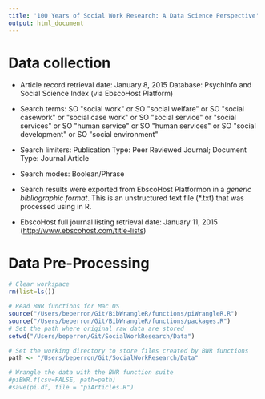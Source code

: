 ```yaml
---
title: '100 Years of Social Work Research: A Data Science Perspective'
output: html_document
---
```


# Data collection


+ Article record retrieval date:  January 8, 2015
Database: PsychInfo and Social Science Index (via EbscoHost Platform) 

+ Search terms:  SO "social work" or SO "social welfare" or SO "social casework" or "social case work" or SO "social service" or "social services" or SO "human service" or SO "human services" or SO "social development" or SO "social environment" 

+ Search limiters:  Publication Type: Peer Reviewed Journal; Document Type: Journal Article

+ Search modes: Boolean/Phrase

+ Search results were exported from EbscoHost Platformon in a _generic bibliographic format_.  This is an unstructured text file (*.txt) that was processed using in R.  

+ EbscoHost full journal listing retrieval date:  January 11, 2015 (http://www.ebscohost.com/title-lists)

# Data Pre-Processing

```r
# Clear workspace
rm(list=ls())

# Read BWR functions for Mac OS
source("/Users/beperron/Git/BibWrangleR/functions/piWrangleR.R")
source("/Users/beperron/Git/BibWrangleR/functions/packages.R")
# Set the path where original raw data are stored
setwd("/Users/beperron/Git/SocialWorkResearch/Data")

# Set the working directory to store files created by BWR functions
path <- "/Users/beperron/Git/SocialWorkResearch/Data"

# Wrangle the data with the BWR function suite
#piBWR.f(csv=FALSE, path=path)
#save(pi.df, file = "piArticles.R")
```













